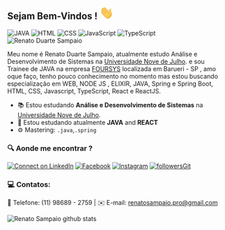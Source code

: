 
<!-- Cabeçalho de apresentação -->
## Sejam Bem-Vindos !  <img src="https://github.com/disousadev/disousadev/blob/main/hey.gif?raw=true" width="32px"> 

<!-- Status de Conhecimentos -->
 ![JAVA](https://img.shields.io/badge/JAVA-Beginner-red) ![HTML](https://img.shields.io/badge/HTML-Beginner-orange) ![CSS](https://img.shields.io/badge/CSS-Beginner-blue) ![JavaScript](https://img.shields.io/badge/JavaScript-Beginner-yellow) ![TypeScript](https://img.shields.io/badge/TypeScript-Beginner-lightgrey)  <img src="https://komarev.com/ghpvc/?username=Renato-Sampaio&label=Profile%20views&color=0e75b6&style=social" alt="Renato Duarte Sampaio" /> 

<!-- Descrição -->
Meu nome é Renato Duarte Sampaio, atualmente estudo Análise e Desenvolvimento de Sistemas na [Universidade Nove de Julho](https://www.uninove.br/). e sou Trainee de JAVA na empresa [FOURSYS](https://www.foursys.com.br/) localizada em Barueri - SP , amo oque faço, tenho pouco conhecimento no momento mas estou buscando especialização em WEB, NODE JS , ELIXIR, JAVA, Spring e Spring Boot, HTML, CSS, Javascript, TypeScript, React e ReactJS.

- 📚 Estou estudando **Análise e Desenvolvimento de Sistemas** na [Universidade Nove de Julho](https://www.uninove.br/).
- 📖 Estou estudando atualmente **JAVA** and **REACT**
- ⚙️ Mastering: `.java`,`.spring`

<!-- Contatos de Rede Sociais -->
### 🔍 Aonde me encontrar ?
 [![Connect on LinkedIn](https://img.shields.io/badge/--linkedin?label=LinkedIn&logo=LinkedIn&style=social)](https://www.linkedin.com/in/renato-sampaio-52266b11a/) [![Facebook](https://img.shields.io/badge/--facebook?label=Facebook&logo=Facebook&style=social)](https://www.facebook.com/renato.superfera) [![Instagram](https://img.shields.io/badge/--instragram?label=Intragram&logo=Instagram&style=social)](https://www.instagram.com/_rduartesam_/) [![followersGit](https://img.shields.io/github/followers/renato-sampaio?style=social)](https://github.com/Renato-Sampaio)  

<!-- Contatos -->
### 💻 Contatos:
📲 Telefone: (11) 98689 - 2759 | ✉️ E-mail: renatosampaio.pro@gmail.com


<!-- Utilização do GitHub -->

![Renato Sampaio github stats](https://github-readme-stats.vercel.app/api?username=renato-sampaio&show_icons=true&hide_border=true)

